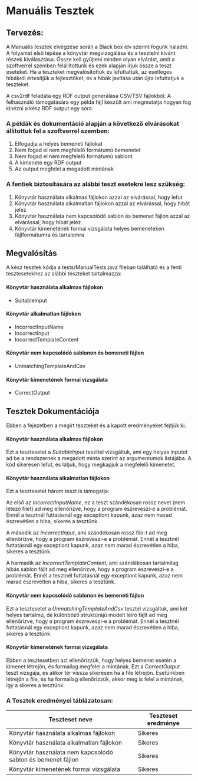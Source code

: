 <h1>Manuális Tesztek</h1>
<h2>Tervezés:</h2>
A Manuális tesztek elvégzése során a Black box elv szerint fogunk haladni. A folyamat első lépése a könyvtár megvizsgálása és a tesztelni kívánt részek kiválasztása. Össze kell gyűjteni minden olyan elvárást, amit a szoftverrel szemben felállítottunk és ezek alapján írjuk össze a teszt eseteket. Ha a teszteket megvalósítottuk és lefuttattuk, az esetleges hibákról értesítjük a fejlesztőket, és a hibák javítása után újra lefuttatjuk a teszteket.

A csv2rdf feladata egy RDF output generálása CSV/TSV fájlokból. A felhasználó támogatására egy példa fájl készült ami megmutatja hogyan fog kinézni a kész RDF output egy sora. 

<h3>A példák és dokumentáció alapján a következő elvárásokat állítottuk fel a szoftverrel szemben:</h3>

1.	Elfogadja a helyes bemeneti fájlokat
2.	Nem fogad el nem megfelelő formátumú bemenetet
3. Nem fogad el nem megfelelő formátumú sablont
4.	A kimenete egy RDF output 
5.	Az output megfelel a megadott mintának

<h3>A fentiek biztosítására az alábbi teszt esetekre lesz szükség:</h3>

1.	Könyvtár használata alkalmas fájlokon azzal az elvárással, hogy lefut
2.	Könyvtár használata alkalmatlan fájlokon azzal az elvárással, hogy hibát jelez
3.	Könyvtár használata nem kapcsolódó sablon és bemenet fájlon azzal az elvárással, hogy hibát jelez
4.	Könyvtár kimenetének formai vizsgálata helyes bemeneteken fájlformátumra és tartalomra

<h2>Megvalósítás</h2>
A kész tesztek kódja a tests/ManualTests.java fileban található és a fenti tesztesetekhez az alábbi teszteket tartalmazza:

<h4>Könyvtár használata alkalmas fájlokon</h4>
 
 * SuitableInput

<h4>Könyvtár alkalmatlan fájlokon</h4>
 
 * IncorrectInputName
 * IncorrectInput
 * IncorrectTemplateContent
 
<h4>Könyvtár nem kapcsolódó sablonon és bemeneti fájlon</h4>

 * UnmatchingTemplateAndCsv

<h4>Könyvtár kimenetének formai vizsgálata</h4>

 * CorrectOutput

<h2>Tesztek Dokumentációja</h2>
Ebben a fejezetben a megírt teszteket és a kapott eredményeket fejtjük ki.

<h4>Könyvtár használata alkalmas fájlokon</h4>
 
 Ezt a tesztesetet a *SuitableInput* teszttel vizsgáltuk, ami egy helyes inputot ad be a rendszernek a megadott minta szerint az argumentumok listájába. A kód sikeresen lefut, és látjuk, hogy megkapjuk a megfelelő kimenetet.

<h4>Könyvtár használata alkalmatlan fájlokon</h4>
 
 Ezt a tesztesetet három teszt is támogatja:
 
 Az első az *IncorrectInputName*, ez a teszt szándékosan rossz nevet (nem létező filet) ad meg ellenőrizve, hogy a program észreveszi-e a problémát. Ennél a tesztnél futtatásnál egy exceptiont kapunk, azaz nem marad észrevétlen a hiba, sikeres a tesztünk.
 
 A második az *IncorrectInput*, ami szándékosan rossz file-t ad meg ellenőrizve, hogy a program észreveszi-e a problémát. Ennél a tesztnél futtatásnál egy exceptiont kapunk, azaz nem marad észrevétlen a hiba, sikeres a tesztünk.

 A harmadik az *IncorrectTemplateContent*, ami szándékosan tartalmilag hibás sablon fájlt ad meg ellenőrizve, hogy a program észreveszi-e a problémát. Ennél a tesztnél futtatásnál egy exceptiont kapunk, azaz nem marad észrevétlen a hiba, sikeres a tesztünk.
 
<h4>Könyvtár nem kapcsolódó sablonon és bemeneti fájlon</h4>

 Ezt a tesztesetet a *UnmatchingTemplateAndCsv* tesztel vizsgáltuk, ami két helyes tartalmú, de különböző struktúrájú modelt leíró fájlt ad meg ellenőrizve, hogy a program észreveszi-e a problémát. Ennél a tesztnél futtatásnál egy exceptiont kapunk, azaz nem marad észrevétlen a hiba, sikeres a tesztünk.

<h4>Könyvtár kimenetének formai vizsgálata</h4>

Ebben a tesztesetben azt ellenőrizzük, hogy helyes bemenet esetén a kimenet létrejön, és formailag megfelel a mintának. Ezt a *CorrectOutput* teszt vizsgája, és akkor tér vissza sikeresen ha a file létrejön. Esetünkben létrejön a file, és ha formailag ellenőrizzük, akkor meg is felel a mintának, így a sikeres a tesztünk.

<h3>A Tesztek eredményei táblázatosan:</h3>

Teszteset neve | Teszteset eredménye
------------ | -------------
Könyvtár használata alkalmas fájlokon | Sikeres
Könyvtár használata alkalmatlan fájlokon | Sikeres
Könyvtár használata nem kapcsolódó sablon és bemenet fájlon | Sikeres
Könyvtár kimenetének formai vizsgálata | Sikeres
